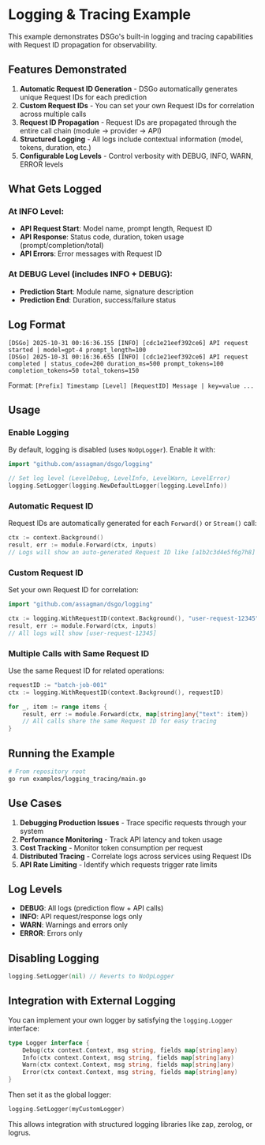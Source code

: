 # Logging & Tracing Example

This example demonstrates DSGo's built-in logging and tracing capabilities with Request ID propagation for observability.

## Features Demonstrated

1. **Automatic Request ID Generation** - DSGo automatically generates unique Request IDs for each prediction
2. **Custom Request IDs** - You can set your own Request IDs for correlation across multiple calls
3. **Request ID Propagation** - Request IDs are propagated through the entire call chain (module → provider → API)
4. **Structured Logging** - All logs include contextual information (model, tokens, duration, etc.)
5. **Configurable Log Levels** - Control verbosity with DEBUG, INFO, WARN, ERROR levels

## What Gets Logged

### At INFO Level:
- **API Request Start**: Model name, prompt length, Request ID
- **API Response**: Status code, duration, token usage (prompt/completion/total)
- **API Errors**: Error messages with Request ID

### At DEBUG Level (includes INFO + DEBUG):
- **Prediction Start**: Module name, signature description
- **Prediction End**: Duration, success/failure status

## Log Format

```
[DSGo] 2025-10-31 00:16:36.155 [INFO] [cdc1e21eef392ce6] API request started | model=gpt-4 prompt_length=100
[DSGo] 2025-10-31 00:16:36.655 [INFO] [cdc1e21eef392ce6] API request completed | status_code=200 duration_ms=500 prompt_tokens=100 completion_tokens=50 total_tokens=150
```

Format: `[Prefix] Timestamp [Level] [RequestID] Message | key=value ...`

## Usage

### Enable Logging

By default, logging is disabled (uses `NoOpLogger`). Enable it with:

```go
import "github.com/assagman/dsgo/logging"

// Set log level (LevelDebug, LevelInfo, LevelWarn, LevelError)
logging.SetLogger(logging.NewDefaultLogger(logging.LevelInfo))
```

### Automatic Request ID

Request IDs are automatically generated for each `Forward()` or `Stream()` call:

```go
ctx := context.Background()
result, err := module.Forward(ctx, inputs)
// Logs will show an auto-generated Request ID like [a1b2c3d4e5f6g7h8]
```

### Custom Request ID

Set your own Request ID for correlation:

```go
import "github.com/assagman/dsgo/logging"

ctx := logging.WithRequestID(context.Background(), "user-request-12345")
result, err := module.Forward(ctx, inputs)
// All logs will show [user-request-12345]
```

### Multiple Calls with Same Request ID

Use the same Request ID for related operations:

```go
requestID := "batch-job-001"
ctx := logging.WithRequestID(context.Background(), requestID)

for _, item := range items {
    result, err := module.Forward(ctx, map[string]any{"text": item})
    // All calls share the same Request ID for easy tracing
}
```

## Running the Example

```bash
# From repository root
go run examples/logging_tracing/main.go
```

## Use Cases

1. **Debugging Production Issues** - Trace specific requests through your system
2. **Performance Monitoring** - Track API latency and token usage
3. **Cost Tracking** - Monitor token consumption per request
4. **Distributed Tracing** - Correlate logs across services using Request IDs
5. **API Rate Limiting** - Identify which requests trigger rate limits

## Log Levels

- **DEBUG**: All logs (prediction flow + API calls)
- **INFO**: API request/response logs only
- **WARN**: Warnings and errors only
- **ERROR**: Errors only

## Disabling Logging

```go
logging.SetLogger(nil) // Reverts to NoOpLogger
```

## Integration with External Logging

You can implement your own logger by satisfying the `logging.Logger` interface:

```go
type Logger interface {
    Debug(ctx context.Context, msg string, fields map[string]any)
    Info(ctx context.Context, msg string, fields map[string]any)
    Warn(ctx context.Context, msg string, fields map[string]any)
    Error(ctx context.Context, msg string, fields map[string]any)
}
```

Then set it as the global logger:

```go
logging.SetLogger(myCustomLogger)
```

This allows integration with structured logging libraries like zap, zerolog, or logrus.
